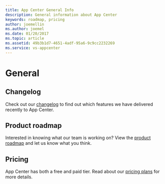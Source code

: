 ```yaml
---
title: App Center General Info
description: General information about App Center
keywords: roadmap, pricing
author: joemellin
ms.author: joemel
ms.date: 01/20/2017
ms.topic: article
ms.assetid: 49b3b1d7-4651-4adf-95a6-9c9cc2232269
ms.service: vs-appcenter
---
```


# General

## Changelog

Check out our [changelog](changelog.md) to find out which features we have delivered recently to App Center.

## Product roadmap

Interested in knowing what our team is working on? View the [product roadmap](roadmap.md) and let us know what you think.

## Pricing

App Center has both a free and paid tier. Read about our [pricing plans](pricing.md) for more details.
